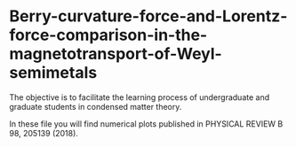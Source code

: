 # Berry-curvature-force-and-Lorentz-force-comparison-in-the-magnetotransport-of-Weyl-semimetals

The objective is to facilitate the learning process of undergraduate and graduate students in condensed matter theory.

In these file you will find numerical plots published in PHYSICAL REVIEW B 98, 205139 (2018).
